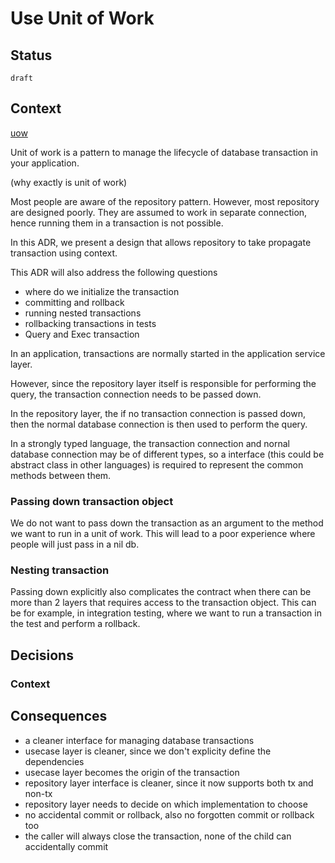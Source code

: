 # Use Unit of Work

## Status

`draft`

## Context

[uow](https://github.com/alextanhongpin/uow)


Unit of work is a pattern to manage the lifecycle of database transaction in your application.

(why exactly is unit of work)



Most people are aware of the repository pattern. However, most repository are designed poorly. They are assumed to work in separate connection, hence running them in a transaction is not possible.

In this ADR, we present a design that allows repository to take propagate transaction using context.

This ADR will also address the following questions

- where do we initialize the transaction
- committing and rollback
- running nested transactions
- rollbacking transactions in tests
- Query and Exec transaction

In an application, transactions are normally started in the application service layer.

However, since the repository layer itself is responsible for performing the query, the transaction connection needs to be passed down.

In the repository layer, the if no transaction connection is passed down, then the normal database connection is then used to perform the query.

In a strongly typed language, the transaction connection and nornal database connection may be of different types, so a interface (this could be abstract class in other languages) is required to represent the common methods between them.


### Passing down transaction object

We do not want to pass down the transaction as an argument to the method we want to run in a unit of work. This will lead to a poor experience where people will just pass in a nil db.

### Nesting transaction

Passing down explicitly also complicates the contract when there can be more than 2 layers that requires access to the transaction object. This can be for example, in integration testing, where we want to run a transaction in the test and perform a rollback.

## Decisions

### Context



## Consequences

- a cleaner interface for managing database transactions
- usecase layer is cleaner, since we don't explicity define the dependencies
- usecase layer becomes the origin of the transaction
- repository layer interface is cleaner, since it now supports both tx and non-tx
- repository layer needs to decide on which implementation to choose
- no accidental commit or rollback, also no forgotten commit or rollback too
- the caller will always close the transaction, none of the child can accidentally commit
